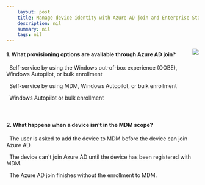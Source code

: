 ```yaml
---
    layout: post
    title: Manage device identity with Azure AD join and Enterprise State Roaming - What is Azure AD join?
    description: nil
    summary: nil
    tags: nil
---
```



 <a target="_blank" href="https://docs.microsoft.com/en-us/learn/modules/manage-device-identity-ad-join/3-what-is-ad-join/"><i class="fas fa-external-link-alt"></i> </a>
 <img align="right" src="https://docs.microsoft.com/en-us/learn/achievements/manage-device-identity-ad-join.svg">
####  1. What provisioning options are available through Azure AD join?


<i class='fas fa-check-square' style='color: Dodgerblue;'></i> &nbsp;&nbsp;Self-service by using the Windows out-of-box experience (OOBE), Windows Autopilot, or bulk enrollment

<i class='far fa-square'></i> &nbsp;&nbsp;Self-service by using MDM, Windows Autopilot, or bulk enrollment

<i class='far fa-square'></i> &nbsp;&nbsp;Windows Autopilot or bulk enrollment
<br />
<br />
<br />

####  2. What happens when a device isn't in the MDM scope?


<i class='far fa-square'></i> &nbsp;&nbsp;The user is asked to add the device to MDM before the device can join Azure AD.

<i class='far fa-square'></i> &nbsp;&nbsp;The device can't join Azure AD until the device has been registered with MDM.

<i class='fas fa-check-square' style='color: Dodgerblue;'></i> &nbsp;&nbsp;The Azure AD join finishes without the enrollment to MDM.
<br />
<br />
<br />
